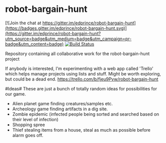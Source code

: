 # robot-bargain-hunt

[![Join the chat at https://gitter.im/edprince/robot-bargain-hunt](https://badges.gitter.im/edprince/robot-bargain-hunt.svg)](https://gitter.im/edprince/robot-bargain-hunt?utm_source=badge&utm_medium=badge&utm_campaign=pr-badge&utm_content=badge)
[![Build Status](https://travis-ci.org/edprince/robot-bargain-hunt.svg?branch=master)](https://travis-ci.org/edprince/robot-bargain-hunt)

Repository containing all collaborative work for the robot-bargain-hunt project

If anybody is interested, I'm experimenting with a web app called 'Trello' which
helps manage projects using lists and stuff. Might be worth exploring, but could
be a dead end. https://trello.com/b/fjeu9Pvw/robot-bargain-hunt


#Ideas#
These are just a bunch of totally random ideas for possibilities for our game.
 - Alien planet game finding creatures/samples etc.
 - Archeology game finding artifacts in a dig site.
 - Zombie epidemic (infected people being sorted and searched based on their
   level of infection)
 - Shopping spree
 - Thief stealing items from a house, steal as much as possible before alarm
   goes off.

